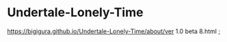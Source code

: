 # Undertale-Lonely-Time
https://bigigura.github.io/Undertale-Lonely-Time/about/ver 1.0 beta 8.html ;
